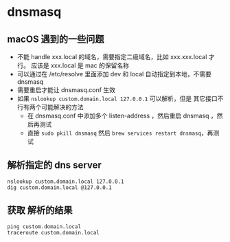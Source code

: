 # dnsmasq

## macOS 遇到的一些问题
- 不能 handle xxx.local 的域名，需要指定二级域名，比如 xxx.xxx.local 才行。 应该是 xxx.local 是 mac 的保留名称
- 可以通过在 /etc/resolve 里面添加 dev 和 local 自动指定到本地，不需要 dnsmasq
- 需要重启才能让 dnsmasq.conf 生效
- 如果 `nslookup custom.domain.local 127.0.0.1` 可以解析，但是 其它接口不行有两个可能解决的方法
    - 在 dnsmasq.conf 中添加多个 listen-address ，然后重启 dnsmasq ，然后再测试
    - 直接 `sudo pkill dnsmasq` 然后 `brew services restart dnsmasq`，再测试

## 解析指定的 dns server
```
nslookup custom.domain.local 127.0.0.1
dig custom.domain.local @127.0.0.1
```

## 获取 解析的结果
```
ping custom.domain.local
traceroute custom.domain.local
```
